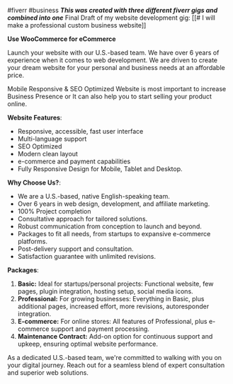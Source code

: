 #fiverr #business 
***This was created with three different fiverr gigs and combined into one***
Final Draft of my website development gig: [[# I will make a professional custom business website]]

**Use WooCommerce for eCommerce**

Launch your website with our U.S.-based team. We have over 6 years of experience when it comes to web development. We are driven to create your dream website for your personal and business needs at an affordable price.

Mobile Responsive & SEO Optimized Website is most important to increase Business Presence or It can also help you to start selling your product online.

**Website Features**:
- Responsive, accessible, fast user interface
- Multi-language support
- SEO Optimized
- Modern clean layout
- e-commerce and payment capabilities
- Fully Responsive Design for Mobile, Tablet and Desktop.

**Why Choose Us?**:
- We are a U.S.-based, native English-speaking team.
- Over 6 years in web design, development, and affiliate marketing.
- 100% Project completion
- Consultative approach for tailored solutions.
- Robust communication from conception to launch and beyond.
- Packages to fit all needs, from startups to expansive e-commerce platforms.
- Post-delivery support and consultation.
- Satisfaction guarantee with unlimited revisions.

**Packages**:
1. **Basic:** Ideal for startups/personal projects: Functional website, few pages, plugin integration, hosting setup, social media icons.
2. **Professional:** For growing businesses: Everything in Basic, plus additional pages, increased effort, more revisions, autoresponder integration.
3. **E-commerce:** For online stores: All features of Professional, plus e-commerce support and payment processing.
4. **Maintenance Contract:** Add-on option for continuous support and upkeep, ensuring optimal website performance.

As a dedicated U.S.-based team, we're committed to walking with you on your digital journey. Reach out for a seamless blend of expert consultation and superior web solutions.
